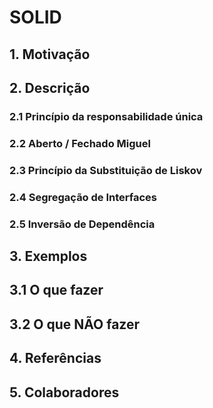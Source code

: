 # SOLID

## 1. Motivação


## 2. Descrição

### 2.1 Princípio da responsabilidade única
### 2.2 Aberto / Fechado Miguel
### 2.3 Princípio da Substituição de Liskov
### 2.4 Segregação de Interfaces
### 2.5 Inversão de Dependência

## 3. Exemplos

## 3.1 O que fazer

## 3.2 O que NÃO fazer

## 4. Referências

## 5. Colaboradores

